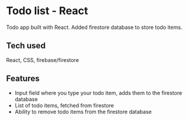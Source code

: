 # Todo list - React

Todo app built with React. Added firestore database to store todo items.

## Tech used

React, CSS, firebase/firestore

## Features

- Input field where you type your todo item, adds them to the firestore database
- List of todo items, fetched from firestore
- Ability to remove todo items from the firestore database
